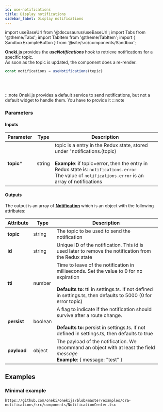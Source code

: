 ```yaml
---
id: use-notifications
title: Display notifications
sidebar_label: Display notifications
---
```

import useBaseUrl from '@docusaurus/useBaseUrl';
import Tabs from '@theme/Tabs';
import TabItem from '@theme/TabItem';
import { SandboxExampleButton } from '@site/src/components/Sandbox';

**Oneki.js** provides the ***useNotifications*** hook to retrieve notifications for a specific topic.<br/>
As soon as the topic is updated, the component does a re-render.

```javascript
const notifications = useNotifications(topic)
```
<br/><br/>

:::note
Oneki.js provides a default service to send notifications, but not a default widget to handle them. You have to provide it
:::note




### Parameters
#### Inputs

| Parameter | Type | Description |
| --------- | ---- | ----------- |
| **topic**\* | string | topic is a entry in the Redux state, stored under "notifications.(topic)<br/><br/>**Example**: if topic=error, then the entry in Redux state is: ```notifications.error```<br/>The value of ```notifications.error``` is an array of notifications |

#### Outputs

The output is an array of **[Notification](../../api/interfaces/Notification)** which is an object with the following attributes:

| Attribute | Type | Description |
| --------- | ---- | ----------- |
| **topic** | string | The topic to be used to send the notification |
| **id** | string | Unique ID of the notification. This id is used later to remove the notification from the Redux state |
| **ttl** | number | Time to leave of the notification in milliseconds. Set the value to 0 for no expiration<br/><br/>**Defaults to:** ttl in settings.ts. If not defined in settings.ts, then defaults to 5000 (0 for error topic) |
| **persist** | boolean | A flag to indicate if the notification should survive after a route change.<br/><br/>**Defaults to:** persist in settings.ts. If not defined in settings.ts, then defaults to true |
| **payload** | object | The payload of the notification. We recommand an object with at least the field *message*<br/>**Example**: { message: "test" } |

## Examples
### Minimal example

<SandboxExampleButton name="cra-notifications" />

```tsx reference
https://github.com/oneki/onekijs/blob/master/examples/cra-notifications/src/components/NotificationCenter.tsx
```